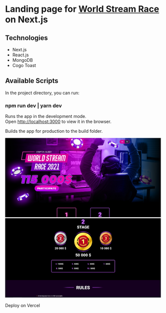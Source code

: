 # Landing page for [World Stream Race](https://cryptoworldstreamrace.com/) on Next.js

## Technologies
- Next.js
- React.js
- MongoDB
- Cogo Toast

## Available Scripts

In the project directory, you can run:

### npm run dev | yarn dev

Runs the app in the development mode.\
Open [http://localhost:3000](http://localhost:3000) to view it in the browser.

Builds the app for production to the build folder.

![alt text](/docs/images/main-screen.jpg?raw=true)
![alt text](/docs/images/second-screen.jpg?raw=true)

Deploy on Vercel